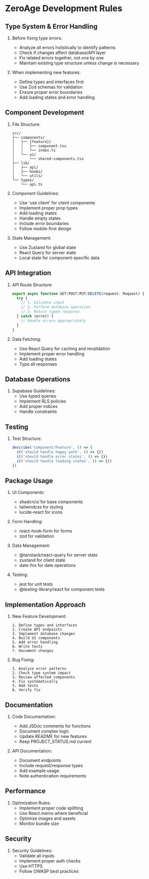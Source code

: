 # ZeroAge Development Rules

## Type System & Error Handling

1. Before fixing type errors:
   - Analyze all errors holistically to identify patterns
   - Check if changes affect database/API layer
   - Fix related errors together, not one by one
   - Maintain existing type structure unless change is necessary

2. When implementing new features:
   - Define types and interfaces first
   - Use Zod schemas for validation
   - Ensure proper error boundaries
   - Add loading states and error handling

## Component Development

1. File Structure:
   ```
   src/
   ├── components/
   │   ├── {feature}/
   │   │   ├── component.tsx
   │   │   └── index.ts
   │   └── ui/
   │       └── shared-components.tsx
   ├── lib/
   │   ├── api/
   │   ├── hooks/
   │   └── utils/
   └── types/
       └── api.ts
   ```

2. Component Guidelines:
   - Use 'use client' for client components
   - Implement proper prop types
   - Add loading states
   - Handle empty states
   - Include error boundaries
   - Follow mobile-first design

3. State Management:
   - Use Zustand for global state
   - React Query for server state
   - Local state for component-specific data

## API Integration

1. API Route Structure:
   ```typescript
   export async function GET/POST/PUT/DELETE(request: Request) {
     try {
       // 1. Validate input
       // 2. Perform database operation
       // 3. Return typed response
     } catch (error) {
       // Handle errors appropriately
     }
   }
   ```

2. Data Fetching:
   - Use React Query for caching and revalidation
   - Implement proper error handling
   - Add loading states
   - Type all responses

## Database Operations

1. Supabase Guidelines:
   - Use typed queries
   - Implement RLS policies
   - Add proper indices
   - Handle constraints

## Testing

1. Test Structure:
   ```typescript
   describe('Component/Feature', () => {
     it('should handle happy path', () => {})
     it('should handle error states', () => {})
     it('should handle loading states', () => {})
   })
   ```

## Package Usage

1. UI Components:
   - shadcn/ui for base components
   - tailwindcss for styling
   - lucide-react for icons

2. Form Handling:
   - react-hook-form for forms
   - zod for validation

3. Data Management:
   - @tanstack/react-query for server state
   - zustand for client state
   - date-fns for date operations

4. Testing:
   - jest for unit tests
   - @testing-library/react for component tests

## Implementation Approach

1. New Feature Development:
   ```
   1. Define types and interfaces
   2. Create API endpoints
   3. Implement database changes
   4. Build UI components
   5. Add error handling
   6. Write tests
   7. Document changes
   ```

2. Bug Fixing:
   ```
   1. Analyze error patterns
   2. Check type system impact
   3. Review affected components
   4. Fix systematically
   5. Add tests
   6. Verify fix
   ```

## Documentation

1. Code Documentation:
   - Add JSDoc comments for functions
   - Document complex logic
   - Update README for new features
   - Keep PROJECT_STATUS.md current

2. API Documentation:
   - Document endpoints
   - Include request/response types
   - Add example usage
   - Note authentication requirements

## Performance

1. Optimization Rules:
   - Implement proper code splitting
   - Use React.memo where beneficial
   - Optimize images and assets
   - Monitor bundle size

## Security

1. Security Guidelines:
   - Validate all inputs
   - Implement proper auth checks
   - Use HTTPS
   - Follow OWASP best practices
